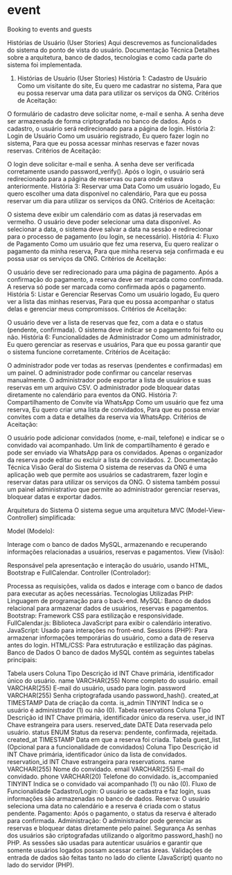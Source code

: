 # event
Booking to events and guests

Histórias de Usuário (User Stories)
Aqui descrevemos as funcionalidades do sistema do ponto de vista do usuário.
Documentação Técnica
Detalhes sobre a arquitetura, banco de dados, tecnologias e como cada parte do sistema foi implementada.
1. Histórias de Usuário (User Stories)
História 1: Cadastro de Usuário
Como um visitante do site,
Eu quero me cadastrar no sistema,
Para que eu possa reservar uma data para utilizar os serviços da ONG.
Critérios de Aceitação:

O formulário de cadastro deve solicitar nome, e-mail e senha.
A senha deve ser armazenada de forma criptografada no banco de dados.
Após o cadastro, o usuário será redirecionado para a página de login.
História 2: Login de Usuário
Como um usuário registrado,
Eu quero fazer login no sistema,
Para que eu possa acessar minhas reservas e fazer novas reservas.
Critérios de Aceitação:

O login deve solicitar e-mail e senha.
A senha deve ser verificada corretamente usando password_verify().
Após o login, o usuário será redirecionado para a página de reservas ou para onde estava anteriormente.
História 3: Reservar uma Data
Como um usuário logado,
Eu quero escolher uma data disponível no calendário,
Para que eu possa reservar um dia para utilizar os serviços da ONG.
Critérios de Aceitação:

O sistema deve exibir um calendário com as datas já reservadas em vermelho.
O usuário deve poder selecionar uma data disponível.
Ao selecionar a data, o sistema deve salvar a data na sessão e redirecionar para o processo de pagamento (ou login, se necessário).
História 4: Fluxo de Pagamento
Como um usuário que fez uma reserva,
Eu quero realizar o pagamento da minha reserva,
Para que minha reserva seja confirmada e eu possa usar os serviços da ONG.
Critérios de Aceitação:

O usuário deve ser redirecionado para uma página de pagamento.
Após a confirmação do pagamento, a reserva deve ser marcada como confirmada.
A reserva só pode ser marcada como confirmada após o pagamento.
História 5: Listar e Gerenciar Reservas
Como um usuário logado,
Eu quero ver a lista das minhas reservas,
Para que eu possa acompanhar o status delas e gerenciar meus compromissos.
Critérios de Aceitação:

O usuário deve ver a lista de reservas que fez, com a data e o status (pendente, confirmada).
O sistema deve indicar se o pagamento foi feito ou não.
História 6: Funcionalidades de Administrador
Como um administrador,
Eu quero gerenciar as reservas e usuários,
Para que eu possa garantir que o sistema funcione corretamente.
Critérios de Aceitação:

O administrador pode ver todas as reservas (pendentes e confirmadas) em um painel.
O administrador pode confirmar ou cancelar reservas manualmente.
O administrador pode exportar a lista de usuários e suas reservas em um arquivo CSV.
O administrador pode bloquear datas diretamente no calendário para eventos da ONG.
História 7: Compartilhamento de Convite via WhatsApp
Como um usuário que fez uma reserva,
Eu quero criar uma lista de convidados,
Para que eu possa enviar convites com a data e detalhes da reserva via WhatsApp.
Critérios de Aceitação:

O usuário pode adicionar convidados (nome, e-mail, telefone) e indicar se o convidado vai acompanhado.
Um link de compartilhamento é gerado e pode ser enviado via WhatsApp para os convidados.
Apenas o organizador da reserva pode editar ou excluir a lista de convidados.
2. Documentação Técnica
Visão Geral do Sistema
O sistema de reservas da ONG é uma aplicação web que permite aos usuários se cadastrarem, fazer login e reservar datas para utilizar os serviços da ONG. O sistema também possui um painel administrativo que permite ao administrador gerenciar reservas, bloquear datas e exportar dados.

Arquitetura do Sistema
O sistema segue uma arquitetura MVC (Model-View-Controller) simplificada:

Model (Modelo):

Interage com o banco de dados MySQL, armazenando e recuperando informações relacionadas a usuários, reservas e pagamentos.
View (Visão):

Responsável pela apresentação e interação do usuário, usando HTML, Bootstrap e FullCalendar.
Controller (Controlador):

Processa as requisições, valida os dados e interage com o banco de dados para executar as ações necessárias.
Tecnologias Utilizadas
PHP: Linguagem de programação para o back-end.
MySQL: Banco de dados relacional para armazenar dados de usuários, reservas e pagamentos.
Bootstrap: Framework CSS para estilização e responsividade.
FullCalendar.js: Biblioteca JavaScript para exibir o calendário interativo.
JavaScript: Usado para interações no front-end.
Sessions (PHP): Para armazenar informações temporárias do usuário, como a data de reserva antes do login.
HTML/CSS: Para estruturação e estilização das páginas.
Banco de Dados
O banco de dados MySQL contém as seguintes tabelas principais:

Tabela users
Coluna	Tipo	Descrição
id	INT	Chave primária, identificador único do usuário.
name	VARCHAR(255)	Nome completo do usuário.
email	VARCHAR(255)	E-mail do usuário, usado para login.
password	VARCHAR(255)	Senha criptografada usando password_hash().
created_at	TIMESTAMP	Data de criação da conta.
is_admin	TINYINT	Indica se o usuário é administrador (1) ou não (0).
Tabela reservations
Coluna	Tipo	Descrição
id	INT	Chave primária, identificador único da reserva.
user_id	INT	Chave estrangeira para users.
reserved_date	DATE	Data reservada pelo usuário.
status	ENUM	Status da reserva: pendente, confirmada, rejeitada.
created_at	TIMESTAMP	Data em que a reserva foi criada.
Tabela guest_list (Opcional para a funcionalidade de convidados)
Coluna	Tipo	Descrição
id	INT	Chave primária, identificador único da lista de convidados.
reservation_id	INT	Chave estrangeira para reservations.
name	VARCHAR(255)	Nome do convidado.
email	VARCHAR(255)	E-mail do convidado.
phone	VARCHAR(20)	Telefone do convidado.
is_accompanied	TINYINT	Indica se o convidado vai acompanhado (1) ou não (0).
Fluxo de Funcionalidade
Cadastro/Login: O usuário se cadastra e faz login, suas informações são armazenadas no banco de dados.
Reserva: O usuário seleciona uma data no calendário e a reserva é criada com o status pendente.
Pagamento: Após o pagamento, o status da reserva é alterado para confirmada.
Administração: O administrador pode gerenciar as reservas e bloquear datas diretamente pelo painel.
Segurança
As senhas dos usuários são criptografadas utilizando o algoritmo password_hash() no PHP.
As sessões são usadas para autenticar usuários e garantir que somente usuários logados possam acessar certas áreas.
Validações de entrada de dados são feitas tanto no lado do cliente (JavaScript) quanto no lado do servidor (PHP).
